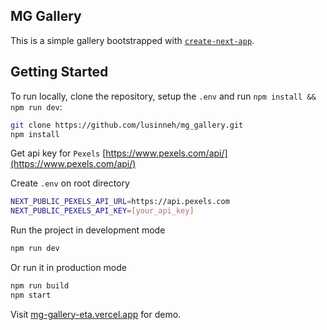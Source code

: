 ## MG Gallery
This is a simple gallery bootstrapped with [`create-next-app`](https://nextjs.org/docs/app/api-reference/cli/create-next-app).

## Getting Started
To run locally, clone the repository, setup the `.env` and run `npm install && npm run dev`:

```bash
git clone https://github.com/lusinneh/mg_gallery.git
npm install
```

Get api key for `Pexels` [https://www.pexels.com/api/](https://www.pexels.com/api/)

Create `.env` on root directory 
```bash
NEXT_PUBLIC_PEXELS_API_URL=https://api.pexels.com
NEXT_PUBLIC_PEXELS_API_KEY=[your_api_key]
```

Run the project in development mode
```bash
npm run dev
```
Or run it in production mode
```bash
npm run build
npm start
```

Visit [mg-gallery-eta.vercel.app](https://mg-gallery-eta.vercel.app) for demo.


